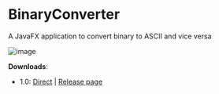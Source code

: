 # BinaryConverter
A JavaFX application to convert binary to ASCII and vice versa

![image](https://i.imgur.com/wEkVyjB.png "Application example")

**Downloads**:
* 1.0: [Direct](https://github.com/ReflxctionDev/BinaryConverter/releases/download/1.0-SNAPSHOT/BinaryConverter-1.0-SNAPSHOT.jar) | [Release page](https://github.com/ReflxctionDev/BinaryConverter/releases/tag/1.0-SNAPSHOT)
